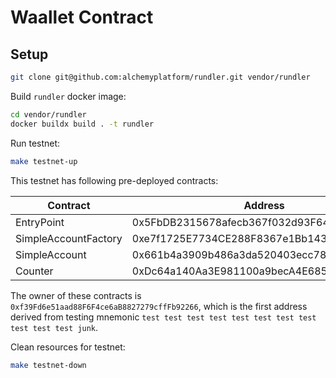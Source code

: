 # Waallet Contract

## Setup

```bash
git clone git@github.com:alchemyplatform/rundler.git vendor/rundler
```

Build `rundler` docker image:

```bash
cd vendor/rundler
docker buildx build . -t rundler
```

Run testnet:

```bash
make testnet-up
```

This testnet has following pre-deployed contracts:

| Contract | Address |
| -------- | ------- |
| EntryPoint | 0x5FbDB2315678afecb367f032d93F642f64180aa3 |
| SimpleAccountFactory | 0xe7f1725E7734CE288F8367e1Bb143E90bb3F0512 |
| SimpleAccount | 0x661b4a3909b486a3da520403ecc78f7a7b683c63 |
| Counter | 0xDc64a140Aa3E981100a9becA4E685f962f0cF6C9 |

The owner of these contracts is `0xf39Fd6e51aad88F6F4ce6aB8827279cffFb92266`, which is the first address derived from testing mnemonic `test test test test test test test test test test test junk`.

Clean resources for testnet:

```bash
make testnet-down
```
